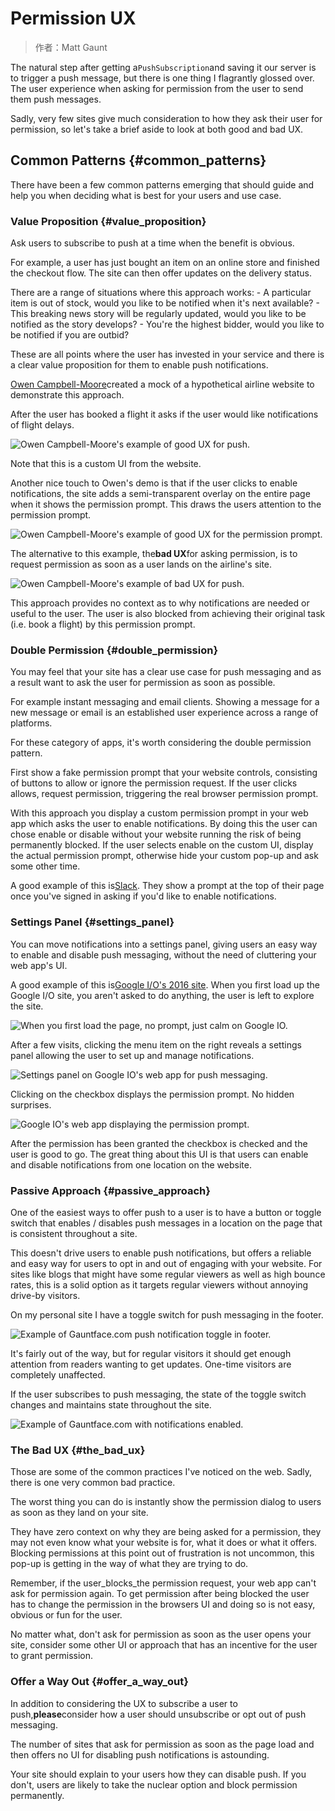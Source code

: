 # Permission UX

> 作者：Matt Gaunt

The natural step after getting a`PushSubscription`and saving it our server is to trigger a push message, but there is one thing I flagrantly glossed over. The user experience when asking for permission from the user to send them push messages.

Sadly, very few sites give much consideration to how they ask their user for permission, so let's take a brief aside to look at both good and bad UX.

## Common Patterns {#common_patterns}

There have been a few common patterns emerging that should guide and help you when deciding what is best for your users and use case.

### Value Proposition {#value_proposition}

Ask users to subscribe to push at a time when the benefit is obvious.

For example, a user has just bought an item on an online store and finished the checkout flow. The site can then offer updates on the delivery status.

There are a range of situations where this approach works: - A particular item is out of stock, would you like to be notified when it's next available? - This breaking news story will be regularly updated, would you like to be notified as the story develops? - You're the highest bidder, would you like to be notified if you are outbid?

These are all points where the user has invested in your service and there is a clear value proposition for them to enable push notifications.

[Owen Campbell-Moore](https://twitter.com/owencm)created a mock of a hypothetical airline website to demonstrate this approach.

After the user has booked a flight it asks if the user would like notifications of flight delays.

![](https://developers.google.com/web/fundamentals/push-notifications/images/ux-examples/owen/owen-good-example.png?hl=zh-cn "Owen Campbell-Moore&apos;s example of good UX for push.")

Note that this is a custom UI from the website.

Another nice touch to Owen's demo is that if the user clicks to enable notifications, the site adds a semi-transparent overlay on the entire page when it shows the permission prompt. This draws the users attention to the permission prompt.

![](https://developers.google.com/web/fundamentals/push-notifications/images/ux-examples/owen/owen-permission-prompt.png?hl=zh-cn "Owen Campbell-Moore&apos;s example of good UX for the permission prompt.")

The alternative to this example, the**bad UX**for asking permission, is to request permission as soon as a user lands on the airline's site.

![](https://developers.google.com/web/fundamentals/push-notifications/images/ux-examples/owen/owen-bad-ux.png?hl=zh-cn "Owen Campbell-Moore&apos;s example of bad UX for push.")

This approach provides no context as to why notifications are needed or useful to the user. The user is also blocked from achieving their original task \(i.e. book a flight\) by this permission prompt.

### Double Permission {#double_permission}

You may feel that your site has a clear use case for push messaging and as a result want to ask the user for permission as soon as possible.

For example instant messaging and email clients. Showing a message for a new message or email is an established user experience across a range of platforms.

For these category of apps, it's worth considering the double permission pattern.

First show a fake permission prompt that your website controls, consisting of buttons to allow or ignore the permission request. If the user clicks allows, request permission, triggering the real browser permission prompt.

With this approach you display a custom permission prompt in your web app which asks the user to enable notifications. By doing this the user can chose enable or disable without your website running the risk of being permanently blocked. If the user selects enable on the custom UI, display the actual permission prompt, otherwise hide your custom pop-up and ask some other time.

A good example of this is[Slack](https://slack.com/). They show a prompt at the top of their page once you've signed in asking if you'd like to enable notifications.

### Settings Panel {#settings_panel}

You can move notifications into a settings panel, giving users an easy way to enable and disable push messaging, without the need of cluttering your web app's UI.

A good example of this is[Google I/O's 2016 site](https://events.google.com/io2016/?hl=zh-cn). When you first load up the Google I/O site, you aren't asked to do anything, the user is left to explore the site.

![](https://developers.google.com/web/fundamentals/push-notifications/images/ux-examples/google-io/google-io-first-load.png?hl=zh-cn "When you first load the page, no prompt, just calm on Google IO.")

After a few visits, clicking the menu item on the right reveals a settings panel allowing the user to set up and manage notifications.

![](https://developers.google.com/web/fundamentals/push-notifications/images/ux-examples/google-io/google-io-settings-panel.png?hl=zh-cn "Settings panel on Google IO&apos;s web app for push messaging.")

Clicking on the checkbox displays the permission prompt. No hidden surprises.

![](https://developers.google.com/web/fundamentals/push-notifications/images/ux-examples/google-io/google-io-permission-prompt.png?hl=zh-cn "Google IO&apos;s web app displaying the permission prompt.")

After the permission has been granted the checkbox is checked and the user is good to go. The great thing about this UI is that users can enable and disable notifications from one location on the website.

### Passive Approach {#passive_approach}

One of the easiest ways to offer push to a user is to have a button or toggle switch that enables / disables push messages in a location on the page that is consistent throughout a site.

This doesn't drive users to enable push notifications, but offers a reliable and easy way for users to opt in and out of engaging with your website. For sites like blogs that might have some regular viewers as well as high bounce rates, this is a solid option as it targets regular viewers without annoying drive-by visitors.

On my personal site I have a toggle switch for push messaging in the footer.

![](https://developers.google.com/web/fundamentals/push-notifications/images/ux-examples/gauntface/gauntface-intro.png?hl=zh-cn "Example of Gauntface.com push notification toggle in
footer.")

It's fairly out of the way, but for regular visitors it should get enough attention from readers wanting to get updates. One-time visitors are completely unaffected.

If the user subscribes to push messaging, the state of the toggle switch changes and maintains state throughout the site.

![](https://developers.google.com/web/fundamentals/push-notifications/images/ux-examples/gauntface/gauntface-enabled.png?hl=zh-cn "Example of Gauntface.com with notifications
enabled.")

### The Bad UX {#the_bad_ux}

Those are some of the common practices I've noticed on the web. Sadly, there is one very common bad practice.

The worst thing you can do is instantly show the permission dialog to users as soon as they land on your site.

They have zero context on why they are being asked for a permission, they may not even know what your website is for, what it does or what it offers. Blocking permissions at this point out of frustration is not uncommon, this pop-up is getting in the way of what they are trying to do.

Remember, if the user_blocks_the permission request, your web app can't ask for permission again. To get permission after being blocked the user has to change the permission in the browsers UI and doing so is not easy, obvious or fun for the user.

No matter what, don't ask for permission as soon as the user opens your site, consider some other UI or approach that has an incentive for the user to grant permission.

### Offer a Way Out {#offer_a_way_out}

In addition to considering the UX to subscribe a user to push,**please**consider how a user should unsubscribe or opt out of push messaging.

The number of sites that ask for permission as soon as the page load and then offers no UI for disabling push notifications is astounding.

Your site should explain to your users how they can disable push. If you don't, users are likely to take the nuclear option and block permission permanently.



